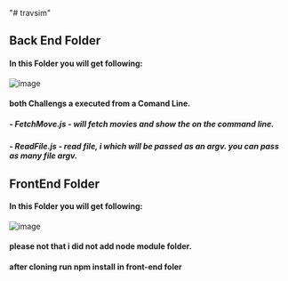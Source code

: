 "# travsim" 
## Back End Folder
#### In this Folder you will get following:
![image](https://user-images.githubusercontent.com/42379845/113402841-0274df00-93a6-11eb-85ba-61cd8912a80f.png)

#### both Challengs a executed from a Comand Line.
##### - FetchMove.js - will fetch movies and show the on the command line.

##### - ReadFile.js - read file, i which will be passed as an argv. you can pass as many file argv.


## FrontEnd Folder
#### In this Folder you will get following:

![image](https://user-images.githubusercontent.com/42379845/113407563-d78e8900-93ad-11eb-9a1a-da9e90a46dc3.png)

#### please not that i did not add node module folder.
#### after cloning run npm install in front-end foler 



